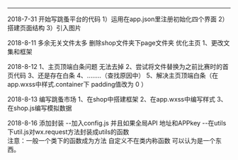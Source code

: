 ********************************************************************
2018-7-31 
开始写跳蚤平台的代码
1）运用在app.json里注册初始化四个界面
2）搭建页面结构
3）引入图片

2018-8-11
多余无关文件太多
删除shop文件夹下page文件夹
优化主页
    1、更改文集和框架

2018-8-12
1、主页顶端白条问题  无法去掉
2、尝试将文件替换为之前比赛时的首页代码
3、还是存在白条
4、........（查找原因中）
5、解决主页顶端白条（在app.wxss中样式.container下 padding值改为 0 ）


2018-8-13
编写跳蚤市场
1、在shop中搭建框架
2、在app.wxss中编写样式
3、在shop.js编写模拟数据


2018-8-16
添加封装 
--加入config.js 并且如果全局API 地址和APPkey
--在utils下util.js对wx.request方法封装成utils的函数     
  注意：一般一个类下的函数成为方法   自定义不在类内称函数  可以认为是一个东西。
